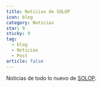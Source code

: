 ```yaml
---
title: Noticias de SOLOP
icon: blog
category: Noticias
star: 9
sticky: 9
tag:
  - blog
  - Noticias
  - Post
article: false
---
```


Noticias de todo lo nuevo de [SOLOP](https://solopsoftware.com).
